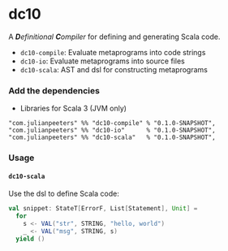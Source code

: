 # dc10
A ***D**efinitional* ***C**ompiler* for defining and generating Scala code.
 - `dc10-compile`: Evaluate metaprograms into code strings
 - `dc10-io`: Evaluate metaprograms into source files
 - `dc10-scala`: AST and dsl for constructing metaprograms

### Add the dependencies
 - Libraries for Scala 3 (JVM only)

```
"com.julianpeeters" %% "dc10-compile" % "0.1.0-SNAPSHOT",
"com.julianpeeters" %% "dc10-io"      % "0.1.0-SNAPSHOT",
"com.julianpeeters" %% "dc10-scala"   % "0.1.0-SNAPSHOT",
```

### Usage

#### `dc10-scala`

Use the dsl to define Scala code:

```scala
val snippet: StateT[ErrorF, List[Statement], Unit] = 
  for
    s <- VAL("str", STRING, "hello, world")
    _ <- VAL("msg", STRING, s)
  yield ()
```
